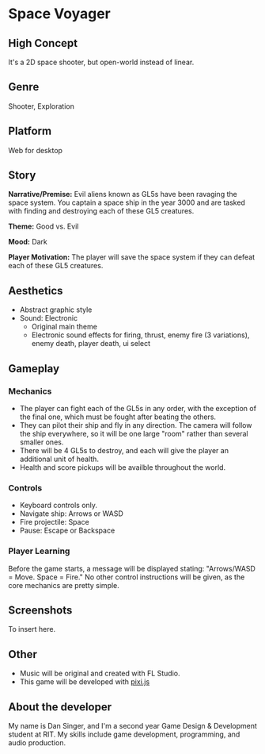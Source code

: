 # Space Voyager
## High Concept
It's a 2D space shooter, but open-world instead of linear.

## Genre
Shooter, Exploration

## Platform
Web for desktop

## Story
**Narrative/Premise:** Evil aliens known as GL5s have been ravaging the space system.
You captain a space ship in the year 3000 and are tasked with finding and destroying each of these GL5 creatures.  

**Theme:** Good vs. Evil

**Mood:** Dark

**Player Motivation:** The player will save the space system if they can defeat each of these GL5 creatures.

## Aesthetics
- Abstract graphic style
- Sound: Electronic
    - Original main theme
    - Electronic sound effects for firing, thrust, enemy fire (3 variations), enemy death, player death, ui select

## Gameplay
### Mechanics
- The player can fight each of the GL5s in any order, with the exception of the final one, which must be fought after beating the others. 
- They can pilot their ship and fly in any direction. The camera will follow the ship everywhere, so it will be one large "room" rather 
than several smaller ones.
- There will be 4 GL5s to destroy, and each will give the player an additional unit of health.
- Health and score pickups will be availble throughout the world.

### Controls
- Keyboard controls only.
- Navigate ship: Arrows or WASD
- Fire projectile: Space
- Pause: Escape or Backspace

### Player Learning
Before the game starts, a message will be displayed stating: "Arrows/WASD = Move. Space = Fire." No other control instructions will be given, as 
the core mechanics are pretty simple.

## Screenshots
To insert here.

## Other
- Music will be original and created with FL Studio.
- This game will be developed with [pixi.js](http://www.pixijs.com/)

## About the developer 
My name is Dan Singer, and I'm a second year Game Design & Development student at RIT.
My skills include game development, programming, and audio production.



